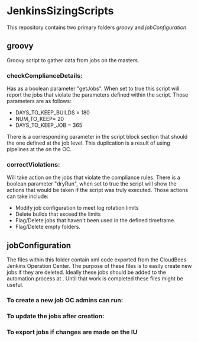 # JenkinsSizingScripts
This repository contains two primary folders *groovy* and *jobConfiguration*

## groovy
Groovy script to gather data from jobs on the masters.

###  checkComplianceDetails:
Has as a boolean parameter "getJobs". When set to true this script will report the jobs that violate the parameters defined within the script. Those parameters are as follows:

  * DAYS_TO_KEEP_BUILDS = 180
  * NUM_TO_KEEP= 20
  * DAYS_TO_KEEP_JOB = 365

  There is a corresponding parameter in the script block section that should the one defined at the job level. This duplication is a result of using pipelines at the on the OC.

### correctViolations:
Will take action on the jobs that violate the compliance rules. There is a boolean parameter "dryRun", when set to true the script will show the actions that would be taken if the script was truly executed. Those actions can take include:
* Modify job configuration to meet log rotation limits
* Delete builds that exceed the limits
* Flag/Delete jobs that haven't been used in the defined timeframe.
* Flag/Delete empty folders.

## jobConfiguration
The files within this folder contain xml code exported from the CloudBees Jenkins Operation Center. The purpose of these files is to easily create new jobs if they are deleted. Ideally these jobs should be added to the automation process at . Until that work is completed these files might be useful.

### To create a new job OC admins can run:



### To update the jobs after creation:



### To export jobs if changes are made on the IU


